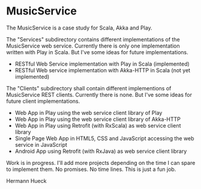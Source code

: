 # MusicService

The MusicService is a case study for Scala, Akka and Play.


The "Services" subdirectory contains different implementations of the MusicService web service.
Currently there is only one implementation written with Play in Scala. But I've some ideas
for future implementations.

- RESTful Web Service implementation with Play in Scala (implemented)
- RESTful Web service implementation with Akka-HTTP in Scala (not yet implemented)


The "Clients" subdirectory shall contain different implementions of MusicService REST clients.
Currently there is none. But I've some ideas for future client implementations.

- Web App in Play using the web service client library of Play
- Web App in Play using the web service client library of Akka-HTTP
- Web App in Play using Retrofit (with RxScala) as web service client library
- Single Page Web App in HTML5, CSS and JavaScript accessing the web service in JavaScript
- Android App using Retrofit (with RxJava) as web service client library

Work is in progress. I'll add more projects depending on the time I can spare to implement
them. No promises. No time lines. This is just a fun job.

Hermann Hueck

